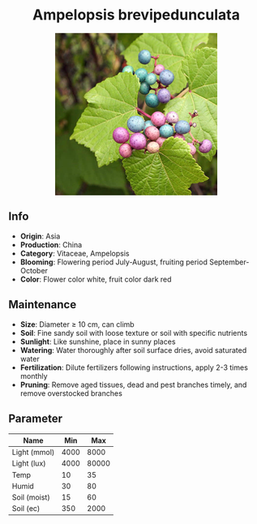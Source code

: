 <h1 align='center'>Ampelopsis brevipedunculata</h1>
<p align="center">
    <img 
        align='center'
        width='320'
        src="../images/ampelopsis brevipedunculata.png" 
        alt='Ampelopsis brevipedunculata' />
</p>

## Info

 - **Origin**: Asia
 - **Production**: China
 - **Category**: Vitaceae, Ampelopsis
 - **Blooming**: Flowering period July-August, fruiting period September-October
 - **Color**: Flower color white, fruit color dark red

## Maintenance

 - **Size**: Diameter ≥ 10 cm, can climb
 - **Soil**: Fine sandy soil with loose texture or soil with specific nutrients
 - **Sunlight**: Like sunshine, place in sunny places
 - **Watering**: Water thoroughly after soil surface dries, avoid saturated water
 - **Fertilization**: Dilute fertilizers following instructions, apply 2-3 times monthly
 - **Pruning**: Remove aged tissues, dead and pest branches timely, and remove overstocked branches

## Parameter

| Name         | Min  | Max   |
|--------------|------|-------|
| Light (mmol) | 4000 | 8000  |
| Light (lux)  | 4000 | 80000 |
| Temp         | 10    | 35    |
| Humid        | 30   | 80    |
| Soil (moist) | 15   | 60    |
| Soil (ec)    | 350  | 2000  |